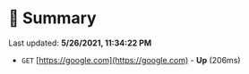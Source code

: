 # 📖 Summary
Last updated: **5/26/2021, 11:34:22 PM**

- `GET` [https://google.com](https://google.com) - **Up** (206ms)
